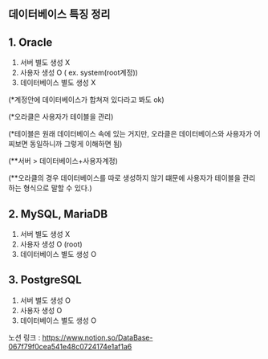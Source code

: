 ## **데이터베이스 특징 정리**

## **1. Oracle**

1. 서버 별도 생성 X
2. 사용자 생성 O ( ex. system(root계정))
3. 데이터베이스 별도 생성 X 

(*계정안에 데이터베이스가 합쳐져 있다라고 봐도 ok)

(*오라클은 사용자가 테이블을 관리)

(*테이블은 원래 데이터베이스 속에 있는 거지만, 오라클은 데이터베이스와 사용자가 어찌보면 동일하니까 그렇게 이해하면 됨)

(**서버 > 데이터베이스+사용자계정) 

(**오라클의 경우 데이터베이스를 따로 생성하지 않기 떄문에 사용자가 테이블을 관리하는 형식으로 말할 수 있다.)

## **2. MySQL, MariaDB**

1. 서버 별도 생성 X
2. 사용자 생성 O (root)
3. 데이터베이스 별도 생성 O

## **3. PostgreSQL**

1. 서버 별도 생성 O
2. 사용자 생성 O
3. 데이터베이스 별도 생성 O

노션 링크 : https://www.notion.so/DataBase-067f79f0cea541e48c0724174e1af1a6
